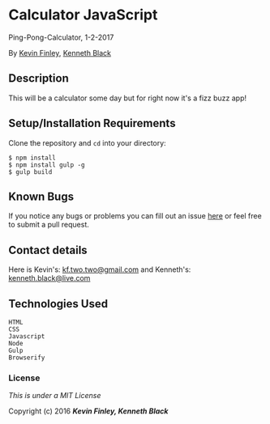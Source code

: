 # Calculator JavaScript

 Ping-Pong-Calculator, 1-2-2017

 By [Kevin Finley](http://www.kfinley.com),
    [Kenneth Black](http://lawlietblack.com)

## Description

This will be a calculator some day but for right now it's a fizz buzz app!

## Setup/Installation Requirements

Clone the repository and `cd` into your directory:
```
$ npm install
$ npm install gulp -g
$ gulp build
```
## Known Bugs

If you notice any bugs or problems you can fill out an issue [here](http://www.github.com/kftwotwo/calculator_js/issue) or feel free to submit a pull request.

## Contact details
Here is Kevin's: kf.two.two@gmail.com and Kenneth's: kenneth.black@live.com

## Technologies Used
```
HTML
CSS
Javascript
Node
Gulp
Browserify
```
### License

*This is under a MIT License*

Copyright (c) 2016 **_Kevin Finley, Kenneth Black_**
